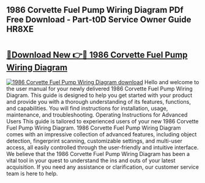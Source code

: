 ## 1986 Corvette Fuel Pump Wiring Diagram PDf Free Download - Part-t0D Service Owner Guide HR8XE

# <h2><a href="http://dfrq90.blite.top/?on=1986+Corvette+Fuel+Pump+Wiring+Diagram">🔗Download New 👉🔴 1986 Corvette Fuel Pump Wiring Diagram</a></h2>

[![1986 Corvette Fuel Pump Wiring Diagram download](https://i.imgur.com/lujVjoI.png)](http://dfrq90.blite.top/?on=1986+Corvette+Fuel+Pump+Wiring+Diagram)
Hello and welcome to the user manual for your newly delivered 1986 Corvette Fuel Pump Wiring Diagram. This guide is designed to help you get started with your product and provide you with a thorough understanding of its features, functions, and capabilities. You will find instructions for installation, usage, maintenance, and troubleshooting. Operating Instructions for Advanced Users This guide is tailored to experienced users of your new 1986 Corvette Fuel Pump Wiring Diagram. 1986 Corvette Fuel Pump Wiring Diagram comes with an impressive collection of advanced features, including object detection, fingerprint scanning, customizable settings, and multi-user access, all easily controlled through the user-friendly and intuitive interface. We believe that the 1986 Corvette Fuel Pump Wiring Diagram has been a vital tool in your quest to understand the ins and outs of your latest acquisition. If you need any assistance or clarification, our customer service team is here to help.
